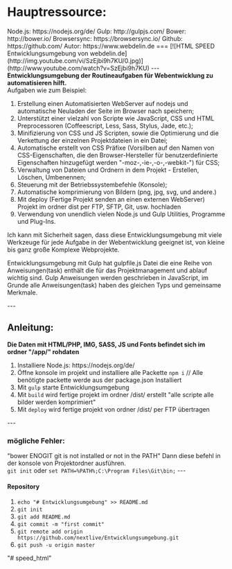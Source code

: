 ﻿<h1>Hauptressource:</h1>
	Node.js: https://nodejs.org/de/
	Gulp: http://gulpjs.com/
	Bower: http://bower.io/
	Browsersync: https://browsersync.io/
	Github: https://github.com/
	Autor: https://www.webdelin.de
===
[![HTML SPEED Entwicklungsumgebung von webdelin.de](http://img.youtube.com/vi/SzEjbi9h7KU/0.jpg)](http://www.youtube.com/watch?v=SzEjbi9h7KU)
---
<strong>Entwicklungsumgebung der Routineaufgaben für Webentwicklung zu automatisieren hilft.</strong><br>
Aufgaben wie zum Beispiel:
<ol>
	<li>Erstellung einen Automatisierten WebServer auf nodejs und automatische Neuladen der Seite im Browser nach speichern;</li>
	<li>Unterstützt einer vielzahl von Scripte wie JavaScript, CSS und HTML Preprocessoren (Coffeescript, Less, Sass, Stylus, Jade, etc.);</li>
	<li>Minifizierung von CSS und JS Scripten, sowie die Optimierung und die Verkettung der einzelnen Projektdateien in ein Datei;</li>
	<li>Automatische erstellt von CSS Präfixe (Vorsilben auf den Namen von CSS-Eigenschaften, die den Browser-Hersteller für benutzerdefinierte Eigenschaften hinzugefügt werden "-moz-,-ie-,-o-,-webkit-") für CSS;</li>
	<li>Verwaltung von Dateien und Ordnern in dem Projekt - Erstellen, Löschen, Umbenennen;</li>
	<li>Steuerung mit der Betriebssystembefehle (Konsole);</li>
	<li>Automatische komprimierung von Bildern (png, jpg, svg, und andere.)</li>
	<li>Mit deploy (Fertige Projekt senden an einen externen WebServer) Projekt im ordner dist per FTP, SFTP, Git, usw. hochladen</li>
	<li>Verwendung von unendlich vielen Node.js und Gulp Utilities, Programme und Plug-Ins.</li>
</ol>
<p>Ich kann mit Sicherheit sagen, dass diese Entwicklungsumgebung mit viele Werkzeuge für jede Aufgabe in der Webentwicklung geeignet ist, von kleine bis ganz große Komplexe Webprojekte.</p>
<p>Entwicklungsumgebung mit Gulp hat gulpfile.js Datei die eine Reihe von Anweisungen(task) enthält die für das Projektmanagement und ablauf wichtig sind. Gulp Anweisungen werden geschrieben in JavaScript, im Grunde alle Anweisungen(task) haben des gleichen Typs und gemeinsame Merkmale.</p>
---
<h2>Anleitung:</h2>
<strong>Die Daten mit HTML/PHP, IMG, SASS, JS und Fonts befindet sich im ordner "/app/" rohdaten</strong>
<ol>
	<li>Installiere Node.js: https://nodejs.org/de/</li>
	<li>Öffne konsole im projekt und installiere alle Packette <code>npm i</code> // Alle benötigte packette werde aus der package.json Installiert</li>
	<li>Mit <code>gulp</code> starte Entwicklungsumgebung</li>
	<li>Mit <code>build</code> wird fertige projekt im ordner /dist/ erstellt "alle scripte alle bilder werden komprimiert"</li>
	<li>Mit <code>deploy</code> wird fertige projekt von ordner /dist/ per FTP übertragen</li>
</ol>
---
<h3>mögliche Fehler:</h3>
"bower ENOGIT git is not installed or not in the PATH"
Dann diese befehl in der konsole von Projektordner ausführen.<br>
<code>git init</code> oder <code>set PATH=%PATH%;C:\Program Files\Git\bin;</code>
---
<h4>Repository</h4>
<ol>
	<li><code>echo "# Entwicklungsumgebung" >> README.md</code></li>
	<li><code>git init</code></li>
	<li><code>git add README.md</code></li>
	<li><code>git commit -m "first commit"</code></li>
	<li><code>git remote add origin https://github.com/nextlive/Entwicklungsumgebung.git</code></li>
	<li><code>git push -u origin master</code></li>
</ol>"# speed_html" 
